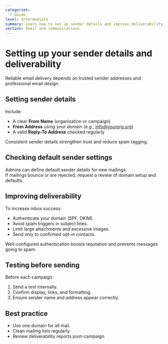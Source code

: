 ```yaml
---
categories:
  - Guide
level: Intermediate
summary: Learn how to set up sender details and improve deliverability so your CiviMail messages reach supporters' inboxes reliably.
section: Email and communications
---
```


# Setting up your sender details and deliverability

Reliable email delivery depends on trusted sender addresses and professional email design.

## Setting sender details

Include:

- A clear **From Name** (organisation or campaign)  
- **From Address** using your domain (e.g., info@yourorg.org)  
- A valid **Reply-To Address** checked regularly  

Consistent sender details strengthen trust and reduce spam tagging.

## Checking default sender settings

Admins can define default sender details for new mailings.  
If mailings bounce or are rejected, request a review of domain setup and defaults.

## Improving deliverability

To increase inbox success:

- Authenticate your domain (SPF, DKIM).  
- Avoid spam triggers in subject lines.  
- Limit large attachments and excessive images.  
- Send only to confirmed opt-in contacts.  

Well-configured authentication boosts reputation and prevents messages going to spam.

## Testing before sending

Before each campaign:

1. Send a test internally.  
2. Confirm display, links, and formatting.  
3. Ensure sender name and address appear correctly.  

## Best practice

- Use one domain for all mail.  
- Clean mailing lists regularly.  
- Review deliverability reports post-campaign.
